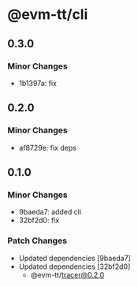 # @evm-tt/cli

## 0.3.0

### Minor Changes

- 1b1397a: fix

## 0.2.0

### Minor Changes

- af8729e: fix deps

## 0.1.0

### Minor Changes

- 9baeda7: added cli
- 32bf2d0: fix

### Patch Changes

- Updated dependencies [9baeda7]
- Updated dependencies [32bf2d0]
  - @evm-tt/tracer@0.2.0
